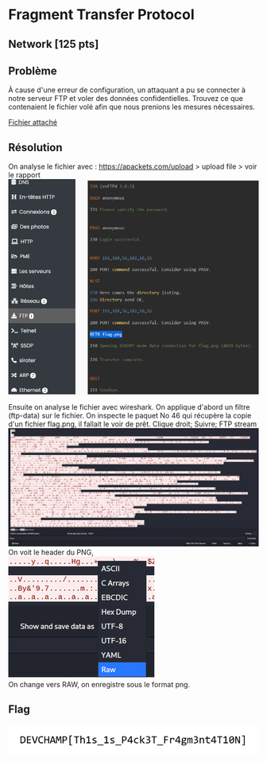 # Fragment Transfer Protocol
## Network [125 pts]
## Problème 
À cause d'une erreur de configuration, un attaquant a pu se connecter à notre serveur FTP et voler des données confidentielles. Trouvez ce que contenaient le fichier volé afin que nous prenions les mesures nécessaires.  

[Fichier attaché](files/capture.pcapng)
## Résolution
On analyse le fichier avec : https://apackets.com/upload > upload file > voir le rapport
![](files/analyse_ftp_data.png)  

Ensuite on analyse le fichier avec wireshark.
On applique d'abord un filtre (ftp-data) sur le fichier.
On inspecte le paquet No 46 qui récupère la copie d'un fichier flag.png, il fallait le voir de prêt. Clique droit;  Suivre; FTP stream  
![](files/stream.png)
On voit le header du PNG,  
![](files/raw.png)  
On change vers RAW, on enregistre sous le format png.  
## Flag
![](files/fragflag.png)
